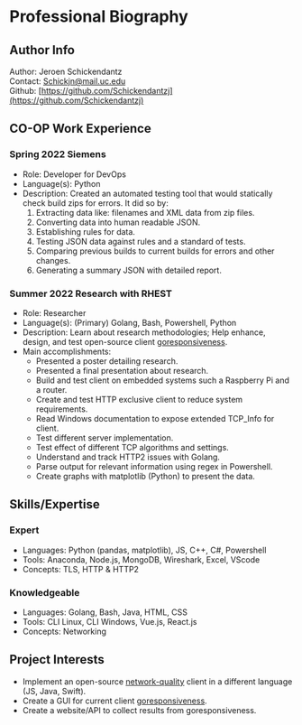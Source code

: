 # Professional Biography

## Author Info
Author: Jeroen Schickendantz  
Contact: Schickjn@mail.uc.edu  
Github: [https://github.com/Schickendantzj](https://github.com/Schickendantzj)

## CO-OP Work Experience
### Spring 2022 Siemens
 - Role: Developer for DevOps  
 - Language(s): Python  
 - Description: Created an automated testing tool that would statically check build zips for errors. It did so by:  
   1. Extracting data like: filenames and XML data from zip files.  
   2. Converting data into human readable JSON.  
   3. Establishing rules for data.
   4. Testing JSON data against rules and a standard of tests.  
   5. Comparing previous builds to current builds for errors and other changes.  
   6. Generating a summary JSON with detailed report.  

### Summer 2022 Research with RHEST
 - Role: Researcher  
 - Language(s): (Primary) Golang, Bash, Powershell, Python  
 - Description: Learn about research methodologies; Help enhance, design, and test open-source client [goresponsiveness](https://github.com/network-quality/goresponsiveness).  
 - Main accomplishments:  
   - Presented a poster detailing research.  
   - Presented a final presentation about research.  
   - Build and test client on embedded systems such a Raspberry Pi and a router.  
   - Create and test HTTP exclusive client to reduce system requirements.  
   - Read Windows documentation to expose extended TCP_Info for client.  
   - Test different server implementation.  
   - Test effect of different TCP algorithms and settings.  
   - Understand and track HTTP2 issues with Golang.  
   - Parse output for relevant information using regex in Powershell.  
   - Create graphs with matplotlib (Python) to present the data.  

## Skills/Expertise
### Expert
 - Languages: Python (pandas, matplotlib), JS, C++, C#, Powershell
 - Tools: Anaconda, Node.js, MongoDB, Wireshark, Excel, VScode
 - Concepts: TLS, HTTP & HTTP2

### Knowledgeable 
 - Languages: Golang, Bash, Java, HTML, CSS
 - Tools: CLI Linux, CLI Windows, Vue.js, React.js
 - Concepts: Networking

## Project Interests
 - Implement an open-source [network-quality](https://github.com/network-quality) client in a different language (JS, Java, Swift).  
 - Create a GUI for current client [goresponsiveness](https://github.com/network-quality/goresponsiveness).  
 - Create a website/API to collect results from goresponsiveness.  
